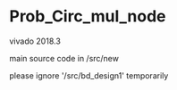 # Prob_Circ_mul_node

vivado 2018.3

main source code in /src/new  


please ignore '/src/bd_design1' temporarily
